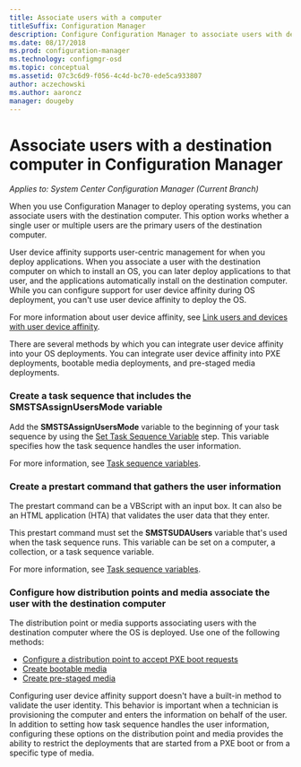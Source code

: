 ```yaml
---
title: Associate users with a computer
titleSuffix: Configuration Manager
description: Configure Configuration Manager to associate users with destination computers when deploying operating systems.
ms.date: 08/17/2018
ms.prod: configuration-manager
ms.technology: configmgr-osd
ms.topic: conceptual
ms.assetid: 07c3c6d9-f056-4c4d-bc70-ede5ca933807
author: aczechowski
ms.author: aaroncz
manager: dougeby
---
```


# Associate users with a destination computer in Configuration Manager

*Applies to: System Center Configuration Manager (Current Branch)*

 When you use Configuration Manager to deploy operating systems, you can associate users with the destination computer. This option works whether a single user or multiple users are the primary users of the destination computer.  

 User device affinity supports user-centric management for when you deploy applications. When you associate a user with the destination computer on which to install an OS, you can later deploy applications to that user, and the applications automatically install on the destination computer. While you can configure support for user device affinity during OS deployment, you can't use user device affinity to deploy the OS.  

 For more information about user device affinity, see [Link users and devices with user device affinity](/sccm/apps/deploy-use/link-users-and-devices-with-user-device-affinity).  

 There are several methods by which you can integrate user device affinity into your OS deployments. You can integrate user device affinity into PXE deployments, bootable media deployments, and pre-staged media deployments.  


### Create a task sequence that includes the **SMSTSAssignUsersMode** variable

 Add the **SMSTSAssignUsersMode** variable to the beginning of your task sequence by using the [Set Task Sequence Variable](/sccm/osd/understand/task-sequence-steps#BKMK_SetTaskSequenceVariable) step. This variable specifies how the task sequence handles the user information.

 For more information, see [Task sequence variables](/sccm/osd/understand/task-sequence-variables#SMSTSAssignUsersMode).


### Create a prestart command that gathers the user information

 The prestart command can be a VBScript with an input box. It can also be an HTML application (HTA) that validates the user data that they enter. 

 This prestart command must set the **SMSTSUDAUsers** variable that's used when the task sequence runs. This variable can be set on a computer, a collection, or a task sequence variable.

 For more information, see [Task sequence variables](/sccm/osd/understand/task-sequence-variables#SMSTSUDAUsers).


### Configure how distribution points and media associate the user with the destination computer

 The distribution point or media supports associating users with the destination computer where the OS is deployed. Use one of the following methods: 

 - [Configure a distribution point to accept PXE boot requests](/sccm/osd/get-started/prepare-site-system-roles-for-operating-system-deployments#BKMK_PXEDistributionPoint)  
 - [Create bootable media](/sccm/osd/deploy-use/create-bootable-media)  
 - [Create pre-staged media](/sccm/osd/deploy-use/create-prestaged-media)  


 Configuring user device affinity support doesn't have a built-in method to validate the user identity. This behavior is important when a technician is provisioning the computer and enters the information on behalf of the user. In addition to setting how task sequence handles the user information, configuring these options on the distribution point and media provides the ability to restrict the deployments that are started from a PXE boot or from a specific type of media.
